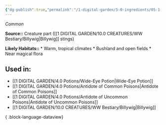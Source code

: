 ```yaml
---
{"dg-publish":true,"permalink":"/1-digital-garden/5-0-ingredients/05-1-creatures/vial-of-billywig-stings/","tags":["ingredient","common"]}
---
```


*Common*

**Source::** Creature part ([[1 DIGITAL GARDEN/10.0 CREATURES/WW Bestiary/Billywig\|Billywig]] stings)

**Likely Habitats::** * Warm, tropical climates * Bushland and open fields * Near magical flora

## Used in:

- [[1 DIGITAL GARDEN/4.0 Potions/Wide-Eye Potion\|Wide-Eye Potion]]
- [[1 DIGITAL GARDEN/4.0 Potions/Antidote of Common Poisons\|Antidote of Common Poisons]]
- [[1 DIGITAL GARDEN/4.0 Potions/Antidote of Uncommon Poisons\|Antidote of Uncommon Poisons]]
- [[1 DIGITAL GARDEN/10.0 CREATURES/WW Bestiary/Billywig\|Billywig]]

{ .block-language-dataview}

